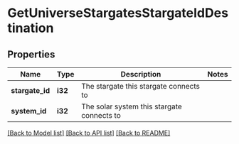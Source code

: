 # GetUniverseStargatesStargateIdDestination

## Properties

Name | Type | Description | Notes
------------ | ------------- | ------------- | -------------
**stargate_id** | **i32** | The stargate this stargate connects to | 
**system_id** | **i32** | The solar system this stargate connects to | 

[[Back to Model list]](../README.md#documentation-for-models) [[Back to API list]](../README.md#documentation-for-api-endpoints) [[Back to README]](../README.md)


